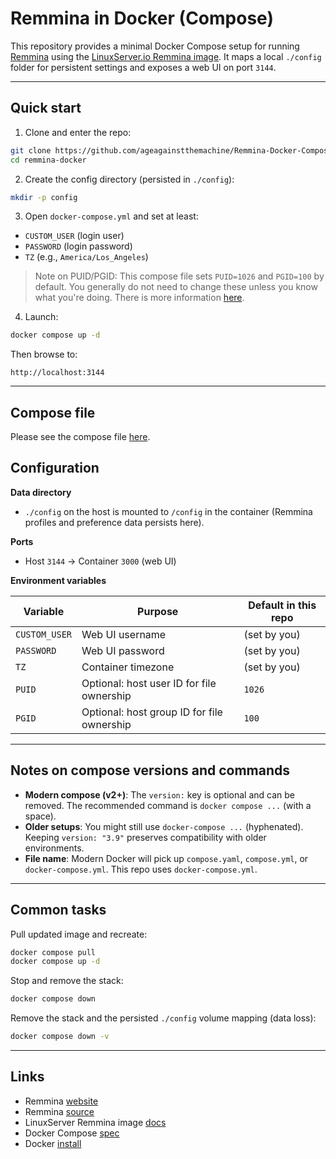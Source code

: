 # Remmina in Docker (Compose)

This repository provides a minimal Docker Compose setup for running [Remmina](https://remmina.org/) using the [LinuxServer.io Remmina image](https://docs.linuxserver.io/images/docker-remmina/). It maps a local `./config` folder for persistent settings and exposes a web UI on port `3144`.

---

## Quick start

1) Clone and enter the repo:
```bash
git clone https://github.com/ageagainstthemachine/Remmina-Docker-Compose.git
cd remmina-docker
````

2. Create the config directory (persisted in `./config`):

```bash
mkdir -p config
```

3. Open `docker-compose.yml` and set at least:

* `CUSTOM_USER` (login user)
* `PASSWORD` (login password)
* `TZ` (e.g., `America/Los_Angeles`)

> Note on PUID/PGID: This compose file sets `PUID=1026` and `PGID=100` by default. You generally do not need to change these unless you know what you're doing. There is more information [here](https://docs.linuxserver.io/images/docker-remmina/#user-group-identifiers).

4. Launch:

```bash
docker compose up -d
```

Then browse to:

```
http://localhost:3144
```

---

## Compose file

Please see the compose file [here](docker-compose.yml).

## Configuration

**Data directory**

* `./config` on the host is mounted to `/config` in the container (Remmina profiles and preference data persists here).

**Ports**

* Host `3144` → Container `3000` (web UI)

**Environment variables**

| Variable      | Purpose                                    | Default in this repo |
| ------------- | ------------------------------------------ | -------------------- |
| `CUSTOM_USER` | Web UI username                            | (set by you)         |
| `PASSWORD`    | Web UI password                            | (set by you)         |
| `TZ`          | Container timezone                         | (set by you)         |
| `PUID`        | Optional: host user ID for file ownership  | `1026`               |
| `PGID`        | Optional: host group ID for file ownership | `100`                |

---

## Notes on compose versions and commands

* **Modern compose (v2+)**: The `version:` key is optional and can be removed. The recommended command is `docker compose ...` (with a space).
* **Older setups**: You might still use `docker-compose ...` (hyphenated). Keeping `version: "3.9"` preserves compatibility with older environments.
* **File name**: Modern Docker will pick up `compose.yaml`, `compose.yml`, or `docker-compose.yml`. This repo uses `docker-compose.yml`.

---

## Common tasks

Pull updated image and recreate:

```bash
docker compose pull
docker compose up -d
```

Stop and remove the stack:

```bash
docker compose down
```

Remove the stack and the persisted `./config` volume mapping (data loss):

```bash
docker compose down -v
```

---

## Links

* Remmina [website](https://remmina.org/)
* Remmina [source](https://gitlab.com/Remmina/Remmina)
* LinuxServer Remmina image [docs](https://docs.linuxserver.io/images/docker-remmina/)
* Docker Compose [spec](https://compose-spec.io/)
* Docker [install](https://docs.docker.com/get-docker/)
